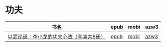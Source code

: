 # 功夫

| 书名 | epub | mobi | azw3 |
| --- | --- | --- | --- |
| [以武论道：李小龙的功夫心法（套装共5册）](http://ct.dalanmei.com/f/31084289-570267756-1a2263) | [epub](http://ct.dalanmei.com/f/31084289-570267756-1a2263) | [mobi](http://ct.dalanmei.com/f/31084289-570124835-8d7d95) | [azw3](http://ct.dalanmei.com/f/31084289-571407534-b7a1c1) |
